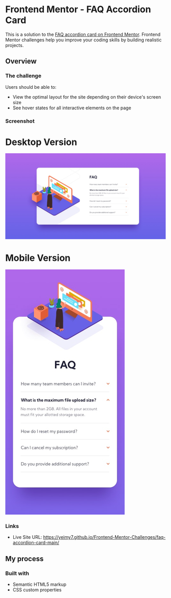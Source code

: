 # Frontend Mentor - FAQ Accordion Card

This is a solution to the [FAQ accordion card on Frontend Mentor](https://www.frontendmentor.io/challenges/faq-accordion-card-XlyjD0Oam). Frontend Mentor challenges help you improve your coding skills by building realistic projects. 

## Overview

### The challenge

Users should be able to:

- View the optimal layout for the site depending on their device's screen size
- See hover states for all interactive elements on the page

### Screenshot

# Desktop Version
![desktop-design](https://raw.githubusercontent.com/Yeimy7/Frontend-Mentor-Challenges/master/faq-accordion-card-main/images/desktop.jpg)

# Mobile Version
![mobile-design](https://raw.githubusercontent.com/Yeimy7/Frontend-Mentor-Challenges/master/faq-accordion-card-main/images/mobile.jpg)


### Links

- Live Site URL: https://yeimy7.github.io/Frontend-Mentor-Challenges/faq-accordion-card-main/

## My process

### Built with

- Semantic HTML5 markup
- CSS custom properties
